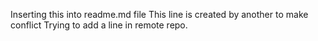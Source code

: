 Inserting this into readme.md file
This line is created by another to make conflict
Trying to add a line in remote repo.